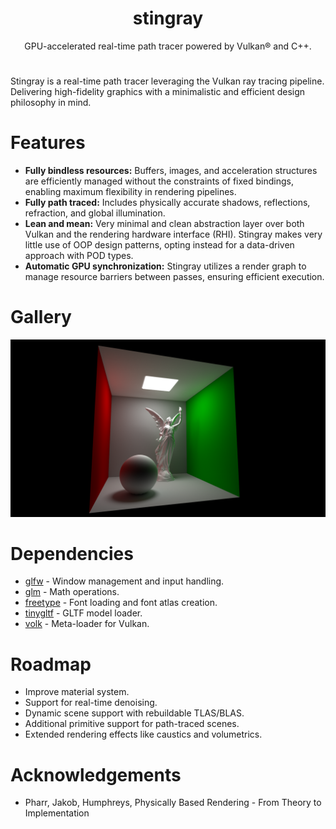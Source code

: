 <h1 align="center">stingray</h1>
<p align="center">GPU-accelerated real-time path tracer powered by Vulkan® and C++.</p>
<h1 align="center"></h1>

Stingray is a real-time path tracer leveraging the Vulkan ray tracing pipeline. Delivering high-fidelity graphics with a minimalistic and efficient design philosophy in mind.

# Features
- **Fully bindless resources:** Buffers, images, and acceleration structures are efficiently managed without the constraints of fixed bindings, enabling maximum flexibility in rendering pipelines.
- **Fully path traced:** Includes physically accurate shadows, reflections, refraction, and global illumination.
- **Lean and mean:** Very minimal and clean abstraction layer over both Vulkan and the rendering hardware interface (RHI).
  Stingray makes very little use of OOP design patterns, opting instead for a data-driven approach with POD types.
- **Automatic GPU synchronization:** Stingray utilizes a render graph to manage resource barriers between passes, ensuring efficient execution.

# Gallery
![Simple Cornell box](https://github.com/JackiBackiBoy/stingray-rt/blob/main/gallery/simple_cornell_box.png)

# Dependencies
- [glfw](https://github.com/glfw/glfw) - Window management and input handling.
- [glm](https://github.com/g-truc/glm) - Math operations.
- [freetype](https://github.com/freetype/freetype) - Font loading and font atlas creation.
- [tinygltf](https://github.com/syoyo/tinygltf) - GLTF model loader.
- [volk](https://github.com/zeux/volk) - Meta-loader for Vulkan.

# Roadmap
- Improve material system.
- Support for real-time denoising.
- Dynamic scene support with rebuildable TLAS/BLAS.
- Additional primitive support for path-traced scenes.
- Extended rendering effects like caustics and volumetrics.

# Acknowledgements
- Pharr, Jakob, Humphreys, Physically Based Rendering - From Theory to Implementation
